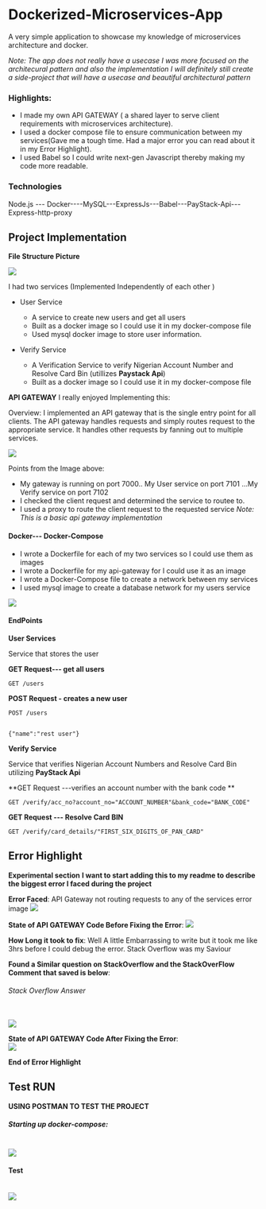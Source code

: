 # Dockerized-Microservices-App
A very simple application to showcase my knowledge of microservices architecture and docker.

*Note: The app does not really have a usecase I was more focused on the architecural pattern and also the implementation
I will definitely still create a side-project that will have a usecase and beautiful architectural pattern*

### Highlights:
- I made my own API GATEWAY ( a shared layer to serve client requirements with microservices architecture).
- I used a docker compose file to ensure communication between my services(Gave me a tough time. Had a major error you can read about it in my Error Highlight).
- I used Babel so I could write next-gen Javascript thereby making my code more readable.


### Technologies

Node.js --- Docker----MySQL---ExpressJs---Babel---PayStack-Api---Express-http-proxy

## Project Implementation 

**File Structure Picture** 

<img src="demo/filestructure.png">

I had two services (Implemented Independently of each other )
- User Service
  - A service to create new users and get all users
  - Built as a docker image so I could use it in my docker-compose file 
  - Used mysql docker image to store user information.

- Verify Service
  - A Verification Service to verify Nigerian Account Number and Resolve Card Bin (utillizes **Paystack Api**)
  - Built as a docker image so I could use it in my docker-compose file 


**API GATEWAY**
I really enjoyed Implementing this:

Overview:
I implemented an API gateway that is the single entry point for all clients. The API gateway handles requests and simply routes request to the appropriate service. It handles other requests by fanning out to multiple services.

<img src="demo/gateway.png">

Points from the Image above:
- My gateway is running on port 7000.. My User service on port 7101 ...My Verify service on port 7102 
- I checked the client request and determined the service to routee to.
- I used a proxy to route the client request to the requested service 
*Note: This is a basic api gateway implementation*

#### Docker--- Docker-Compose
- I wrote a Dockerfile for each of my two services so I could use them as images
- I wrote a Dockerfile for my api-gateway for I could use it as an image
- I wrote a Docker-Compose file to create a network between my services
- I used mysql image to create a database network for my users service 

<img src="demo/dockernetwork.gif">


#### EndPoints
**User Services**

Service that stores the user

**GET Request--- get all users**
```
GET /users
```

**POST Request - creates a new user**
``` 
POST /users


{"name":"rest user"}
``` 

**Verify Service**

Service that verifies Nigerian Account Numbers and Resolve Card Bin utilizing  **PayStack Api** 

**GET Request ---verifies an account number with the bank code **
```
GET /verify/acc_no?account_no="ACCOUNT_NUMBER"&bank_code="BANK_CODE"
```

**GET Request --- Resolve Card BIN**
```
GET /verify/card_details/"FIRST_SIX_DIGITS_OF_PAN_CARD"
```



## Error Highlight 
**Experimental section**
**I want to start adding this to my readme to describe the biggest error I faced during the project**

**Error Faced**: API Gateway not routing requests to any of the services 
error image
<img src="demo/wayerror.png">

**State of  API GATEWAY Code  Before Fixing the Error**:
<img src="demo/waybefore.png">

**How Long it took to fix**: Well A little Embarrassing to write but it took me like 3hrs before I could debug the error. Stack Overflow was my Saviour 

**Found a Similar question on StackOverflow and the StackOverFlow Comment that saved is below**:
###### Stack Overflow Answer
<br/>
<img src="demo/stackoverflow.png">

**State of API GATEWAY Code After Fixing the Error**:
<br/>
<img src="demo/wayafter.png">

**End of Error Highlight**



## Test RUN
**USING POSTMAN TO TEST THE PROJECT**

##### Starting up docker-compose:
<br/>
<img src="demo/composerun.png"/>

#### Test
<br/>
<img src="demo/test.gif"/>













